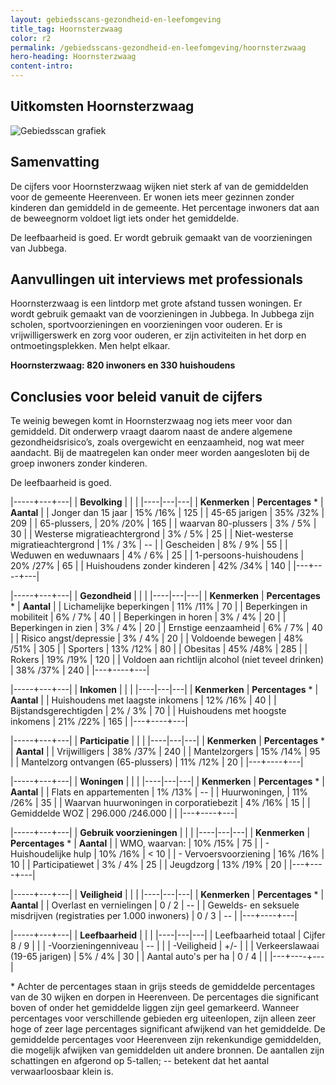```yaml
---
layout: gebiedsscans-gezondheid-en-leefomgeving
title_tag: Hoornsterzwaag
color: r2
permalink: /gebiedsscans-gezondheid-en-leefomgeving/hoornsterzwaag
hero-heading: Hoornsterzwaag
content-intro:
---
```

## Uitkomsten Hoornsterzwaag

![Gebiedsscan grafiek](/uploads/Grafieken_Gebiedsscans_Dorpen-08.png)

## Samenvatting
De cijfers voor Hoornsterzwaag wijken niet sterk af van de gemiddelden voor de gemeente Heerenveen. Er wonen iets meer gezinnen zonder kinderen dan gemiddeld in de gemeente. Het percentage inwoners dat aan de beweegnorm voldoet ligt iets onder het gemiddelde.

De leefbaarheid is goed. Er wordt gebruik gemaakt van de voorzieningen van Jubbega.

## Aanvullingen uit interviews met professionals

Hoornsterzwaag is een lintdorp met grote afstand tussen woningen. Er wordt gebruik gemaakt van de voorzieningen in Jubbega. In Jubbega zijn scholen, sportvoorzieningen en voorzieningen voor ouderen. Er is vrijwilligerswerk en zorg voor ouderen, er zijn activiteiten in het dorp en ontmoetingsplekken. Men helpt elkaar.

**Hoornsterzwaag: 820 inwoners en 330 huishoudens**

## Conclusies voor beleid vanuit de cijfers
Te weinig bewegen komt in Hoornsterzwaag nog iets meer voor dan gemiddeld. Dit onderwerp vraagt daarom naast de andere algemene gezondheidsrisico’s, zoals overgewicht en eenzaamheid, nog wat meer aandacht. Bij de maatregelen kan onder meer worden aangesloten bij de groep inwoners zonder kinderen.

De leefbaarheid is goed.

|-----+---+---|
|  **Bevolking**  |  |    |
|----|---|---|
| **Kenmerken**  | **Percentages** * | **Aantal** |
| Jonger dan 15 jaar                                  | 15% /16% | 125 |
| 45-65 jarigen                                       | 35% /32% | 209 |
| 65-plussers,                                        | 20% /20% | 165 |
| waarvan 80-plussers                                 | 3% / 5% | 30 |
| Westerse migratieachtergrond                        | 3% / 5% | 25 |
| Niet-westerse migratieachtergrond                   | 1% / 3% | -- |
| Gescheiden                                          | 8% / 9% | 55 |
| Weduwen en weduwnaars                               | 4% / 6% | 25 |
| 1-persoons-huishoudens                              | 20% /27% | 65 |
| Huishoudens zonder kinderen                         | 42% /34% | 140 |
|---+----+---|

|-----+---+---|
| **Gezondheid** |     |     |
|----|---|---|
| **Kenmerken** | **Percentages** * | **Aantal** |
| Lichamelijke beperkingen                            |  11% /11%   |  70   |
| Beperkingen in mobiliteit                           |  6% / 7%   |  40   |
| Beperkingen in horen                                |  3% / 4%   |  20   |
| Beperkingen in zien                                 |  3% / 4%   |  20   |
| Ernstige eenzaamheid                                |  6% / 7%   |  40   |
| Risico angst/depressie                              |  3% / 4%   |  20   |
| Voldoende bewegen                                   |  48% /51%   |  305   |
| Sporters                                            |  13% /12%   |  80   |
| Obesitas                                            |  45% /48%   |  285   |
| Rokers                                              |  19% /19%   |  120   |
| Voldoen aan richtlijn alcohol (niet teveel drinken) |  38% /37%   |  240   |
|---+----+---|

|-----+---+---|
| **Inkomen** |     |     |
|----|---|---|
| **Kenmerken**    | **Percentages** * | **Aantal** |
| Huishoudens met laagste inkomens                    |  12% /16%      |   40      |
| Bijstandsgerechtigden                               |  2% / 3%      |   70      |
| Huishoudens met hoogste inkomens                    |  21% /22%      |   165      |
|---+----+---|

|-----+---+---|
| **Participatie** |     |     |
|----|---|---|
| **Kenmerken**  | **Percentages** * | **Aantal** |
| Vrijwilligers                                       |  38% /37%     |   240      |
| Mantelzorgers                                       |  15% /14%     |   95      |
| Mantelzorg ontvangen (65-plussers)                  |  11% /12%     |   20      |
|---+----+---|

|-----+---+---|
| **Woningen** |     |     |
|----|---|---|
| **Kenmerken** | **Percentages** * | **Aantal** |
| Flats en appartementen                              | 1% /13% | -- |
| Huurwoningen,                                       | 11% /26% |  35 |
| Waarvan huurwoningen in corporatiebezit             | 4% /16% |  15 |
| Gemiddelde WOZ                                      | 296.000 /246.000 |      |
|---+----+---|

|-----+---+---|
| **Gebruik voorzieningen** |     |     |
|----|---|---|
| **Kenmerken** | **Percentages** * | **Aantal** |
| WMO, waarvan:                                       | 10% /15% | 75 |
| - Huishoudelijke hulp                               | 10% /16% | < 10 |
| - Vervoersvoorziening                               | 16% /16% | 10 |
| Participatiewet                                     | 3% / 4% | 25 |
| Jeugdzorg                                           | 13% /19% | 20 |
|---+----+---|

|-----+---+---|
| **Veiligheid** |     |     |
|----|---|---|
| **Kenmerken** | **Percentages** * | **Aantal** |
| Overlast en vernielingen                                           | 0 / 2 | -- |
| Gewelds- en seksuele misdrijven (registraties per 1.000 inwoners)  | 0 / 3 | -- |
|---+----+---|

|-----+---+---|
| **Leefbaarheid** |     |     |
|----|---|---|
| Leefbaarheid totaal                                | Cijfer 8 / 9 |                     |
| -Voorzieningenniveau                               | -- |                     |
| -Veiligheid                                        | +/- |                    |
| Verkeerslawaai (19-65 jarigen)                     | 5% / 4% |       30              |
| Aantal auto's per ha                               | 0 / 4 |                     |
|---+----+---|

\* Achter de percentages staan in grijs steeds de gemiddelde percentages van de 30 wijken en dorpen in Heerenveen. De percentages die significant boven of onder het gemiddelde liggen zijn geel gemarkeerd. Wanneer percentages voor verschillende gebieden erg uiteenlopen, zijn alleen zeer hoge of zeer lage percentages significant afwijkend van het gemiddelde. De gemiddelde percentages voor Heerenveen zijn rekenkundige gemiddelden, die mogelijk afwijken van gemiddelden uit andere bronnen. De aantallen zijn schattingen en afgerond op 5-tallen; -- betekent dat het aantal verwaarloosbaar klein is.

